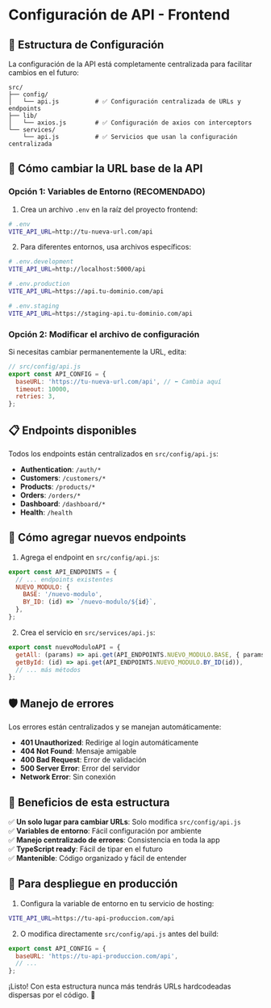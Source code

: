 # Configuración de API - Frontend

## 📁 Estructura de Configuración

La configuración de la API está completamente centralizada para facilitar cambios en el futuro:

```
src/
├── config/
│   └── api.js          # ✅ Configuración centralizada de URLs y endpoints
├── lib/
│   └── axios.js        # ✅ Configuración de axios con interceptors
└── services/
    └── api.js          # ✅ Servicios que usan la configuración centralizada
```

## 🔧 Cómo cambiar la URL base de la API

### Opción 1: Variables de Entorno (RECOMENDADO)

1. Crea un archivo `.env` en la raíz del proyecto frontend:
```bash
# .env
VITE_API_URL=http://tu-nueva-url.com/api
```

2. Para diferentes entornos, usa archivos específicos:
```bash
# .env.development
VITE_API_URL=http://localhost:5000/api

# .env.production  
VITE_API_URL=https://api.tu-dominio.com/api

# .env.staging
VITE_API_URL=https://staging-api.tu-dominio.com/api
```

### Opción 2: Modificar el archivo de configuración

Si necesitas cambiar permanentemente la URL, edita:
```javascript
// src/config/api.js
export const API_CONFIG = {
  baseURL: 'https://tu-nueva-url.com/api', // ⬅️ Cambia aquí
  timeout: 10000,
  retries: 3,
};
```

## 📋 Endpoints disponibles

Todos los endpoints están centralizados en `src/config/api.js`:

- **Authentication**: `/auth/*`
- **Customers**: `/customers/*`  
- **Products**: `/products/*`
- **Orders**: `/orders/*`
- **Dashboard**: `/dashboard/*`
- **Health**: `/health`

## 🔄 Cómo agregar nuevos endpoints

1. Agrega el endpoint en `src/config/api.js`:
```javascript
export const API_ENDPOINTS = {
  // ... endpoints existentes
  NUEVO_MODULO: {
    BASE: '/nuevo-modulo',
    BY_ID: (id) => `/nuevo-modulo/${id}`,
  },
};
```

2. Crea el servicio en `src/services/api.js`:
```javascript
export const nuevoModuloAPI = {
  getAll: (params) => api.get(API_ENDPOINTS.NUEVO_MODULO.BASE, { params }),
  getById: (id) => api.get(API_ENDPOINTS.NUEVO_MODULO.BY_ID(id)),
  // ... más métodos
};
```

## 🛡️ Manejo de errores

Los errores están centralizados y se manejan automáticamente:

- **401 Unauthorized**: Redirige al login automáticamente
- **404 Not Found**: Mensaje amigable  
- **400 Bad Request**: Error de validación
- **500 Server Error**: Error del servidor
- **Network Error**: Sin conexión

## 🎯 Beneficios de esta estructura

✅ **Un solo lugar para cambiar URLs**: Solo modifica `src/config/api.js`  
✅ **Variables de entorno**: Fácil configuración por ambiente  
✅ **Manejo centralizado de errores**: Consistencia en toda la app  
✅ **TypeScript ready**: Fácil de tipar en el futuro  
✅ **Mantenible**: Código organizado y fácil de entender

## 🚀 Para despliegue en producción

1. Configura la variable de entorno en tu servicio de hosting:
```bash
VITE_API_URL=https://tu-api-produccion.com/api
```

2. O modifica directamente `src/config/api.js` antes del build:
```javascript
export const API_CONFIG = {
  baseURL: 'https://tu-api-produccion.com/api',
  // ...
};
```

¡Listo! Con esta estructura nunca más tendrás URLs hardcodeadas dispersas por el código. 🎉